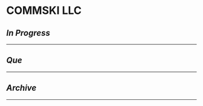 # COMMSKI LLC

## *In Progress*

--------------------

## *Que*

-----------------------------------
## *Archive*

-----------------------------------

